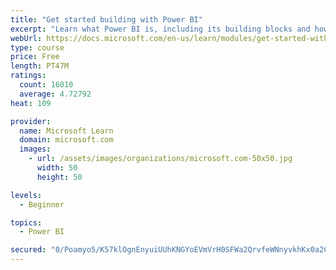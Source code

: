 ```yaml
---
title: "Get started building with Power BI"
excerpt: "Learn what Power BI is, including its building blocks and how they work together."
webUrl: https://docs.microsoft.com/en-us/learn/modules/get-started-with-power-bi/
type: course
price: Free
length: PT47M
ratings:
  count: 16010
  average: 4.72792
heat: 109

provider:
  name: Microsoft Learn
  domain: microsoft.com
  images:
    - url: /assets/images/organizations/microsoft.com-50x50.jpg
      width: 50
      height: 50

levels:
  - Beginner

topics:
  - Power BI

secured: "0/Poamyo5/K57klOgnEnyuiUUhKNGYoEVmVrH0SFWa2QrvfeWNnyvkhKx0a2C2Mb3rDy4eyub0RNHvA3XFy9XXTmcKxYZRn4tBjavl1zaTgCarF0z673PGDQCFwU3f7MAEZK9Yc4rg8j1Nv26uSZTULIEfSejgbFDwJNf9jLGOZkY0IQpDtRYs6z8l438oY8HzH5H/V8Le/0kw508zIgat9bNP6QzS3stetlfdLBqow+WmEIxInGwhyawznGRlenY68R24yFKSby6dyytKL75gbk3TrkQEAOLRD5ZEihqV7jhjhH+63hzX9FEEy5WBKi1/O496rT5vL1DsIDf+VP4oo82szizNP3yfvMswZEd00b1vtLlte+aw8uTQYFmQxspTc0Yt58BWexpjF9bqcZUw==;QC+08f9M7XR3mYkVdZMY3g=="
---
```


